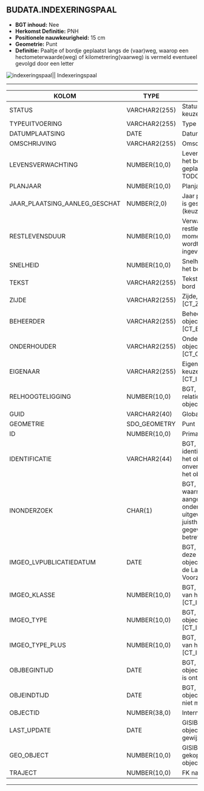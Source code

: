 ﻿## BUDATA.INDEXERINGSPAAL


* __BGT inhoud:__ Nee
* __Herkomst Definitie:__ PNH
* __Positionele nauwkeurigheid:__ 15 cm
* __Geometrie:__ Punt
* __Definitie:__ Paaltje of bordje geplaatst langs de (vaar)weg, waarop een hectometerwaarde(weg) of kilometrering(vaarweg) is vermeld eventueel gevolgd door een letter


![indexeringspaal](objectbladen\6_Meubilair\indexeringspaal.png)||
Indexeringspaal

***

|KOLOM                               |TYPE              |DEFINITIE|
|------                              |----              |-----    |
|STATUS                              |VARCHAR2(255)     |Status van de gegevens, keuzelijst [CT_STATUS]|
|TYPEUITVOERING                      |VARCHAR2(255)     |Type Indexeringspaal|
|DATUMPLAATSING                      |DATE              |Datum plaatsing|
|OMSCHRIJVING                        |VARCHAR2(255)     |Omschrijving|
|LEVENSVERWACHTING                   |NUMBER(10,0)      |Levensverwachting van het bord toen het geplaatst werd(jaren) TODO|
|PLANJAAR                            |NUMBER(10,0)      |Planjaar TODO|
|JAAR_PLAATSING_AANLEG_GESCHAT       |NUMBER(2,0)       |Jaar plaatsing of aanleg is geschat: ja of nee (keuzelijst [CT_JA_NEE])|
|RESTLEVENSDUUR                      |NUMBER(10,0)      |Verwachte restlevensduur vanaf moment inspect (waar wordt inspectiedatum ingevuld?) TODO|
|SNELHEID                            |NUMBER(10,0)      |Snelheid aangegeven op het bord|
|TEKST                               |VARCHAR2(255)     |Tekst aangegeven op het bord|
|ZIJDE                               |VARCHAR2(255)     |Zijde, keuzelijst [CT_ZIJDE]|
|BEHEERDER                           |VARCHAR2(255)     |Beheerder van het object, keuzelijst [CT_BEHEERDER]|
|ONDERHOUDER                         |VARCHAR2(255)     |Onderhouder van het object, keuzelijst [CT_ONDERHOUDER]|
|EIGENAAR                            |VARCHAR2(255)     |Eigenaar van het object, keuzelijst [CT_INSTANTIE]|
|RELHOOGTELIGGING                    |NUMBER(10,0)      |BGT, Aanduiding voor de relatieve hoogte van het object|
|GUID                                |VARCHAR2(40)      |Global Unique Identifier|
|GEOMETRIE                           |SDO_GEOMETRY      |Punt|
|ID                                  |NUMBER(10,0)      |Primary Key|
|IDENTIFICATIE                       |VARCHAR2(44)      |BGT, Uniek identificatienummer voor het object dat onveranderlijk is zolang het object bestaat|
|INONDERZOEK                         |CHAR(1)           |BGT, Een aanduiding waarmee wordt aangegeven dat een onderzoek wordt uitgevoerd naar de juistheid van een of meer gegevens van het betreffende object|
|IMGEO_LVPUBLICATIEDATUM             |DATE              |BGT, Tijdstip waarop deze instantie van het object is opgenomen in de Landelijke Voorziening|
|IMGEO_KLASSE                        |NUMBER(10,0)      |BGT, hoofdclassificatie van het object, keuzelijst [CT_IMGEO_KLASSE]|
|IMGEO_TYPE                          |NUMBER(10,0)      |BGT, typering van het object, keuzelijst [CT_IMGEO_TYPE] |
|IMGEO_TYPE_PLUS                     |NUMBER(10,0)      |BGT, nadere typering van het object, keuzelijst [CT_IMGEO_TYPE_PLUS]|
|OBJBEGINTIJD                        |DATE              |BGT, Datum waarop het object bij de bronhouder is ontstaan|
|OBJEINDTIJD                         |DATE              |BGT, Datum waarop het object bij de bronhouder niet meer geldig is|
|OBJECTID                            |NUMBER(38,0)      |Interne ID ArcGIS|
|LAST_UPDATE                         |DATE              |GISIB, Datum waarop het object voor het laatst gewijzigd is in GISIB|
|GEO_OBJECT                          |NUMBER(10,0)      |GISIB, Interne ID van gekoppeld Gisib geo object|
|TRAJECT                             |NUMBER(10,0)      |FK naar Traject|

***
